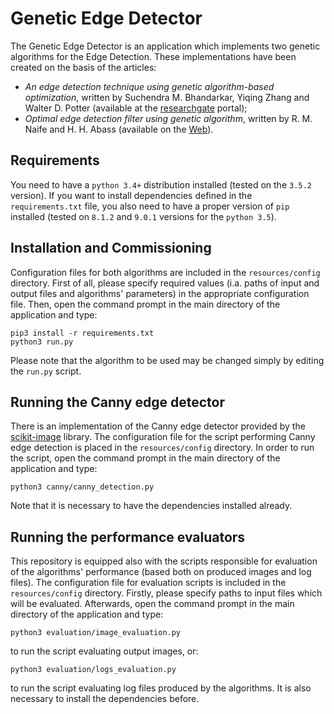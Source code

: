 # Genetic Edge Detector
The Genetic Edge Detector is an application which implements two genetic algorithms for the Edge Detection. These implementations 
have been created on the basis of the articles: 
  - *An edge detection technique using genetic algorithm-based optimization*, written by Suchendra M. Bhandarkar, Yiqing
  Zhang and Walter D. Potter (available at the [researchgate](https://www.researchgate.net/publication/222477449_An_edge_detection_technique_using_genetic_algorithm-based_optimization)
  portal);
  - *Optimal edge detection filter using genetic algorithm*, written by R. M. Naife and H. H. Abass (available on the 
  [Web](http://www.iasj.net/iasj?func=fulltext&aId=100469)).

## Requirements
You need to have a `python 3.4+` distribution installed (tested on the `3.5.2` version). If you want to install dependencies defined in the `requirements.txt` file, you also need to have a proper version of `pip` installed (tested on `8.1.2` and `9.0.1` versions for 
the `python 3.5`).

## Installation and Commissioning
Configuration files for both algorithms are included in the `resources/config` directory. First of all, please specify
required values (i.a. paths of input and output files and algorithms' parameters) in the appropriate configuration file.
Then, open the command prompt in the main directory of the application and type:
```
pip3 install -r requirements.txt
python3 run.py 
```
Please note that the algorithm to be used may be changed simply by editing the `run.py` script.

## Running the Canny edge detector
There is an implementation of the Canny edge detector provided by the [scikit-image](http://scikit-image.org/docs/dev/api/skimage.html)
library. The configuration file for the script performing Canny edge detection is placed in the `resources/config`
directory. In order to run the script, open the command prompt in the main directory of the application and type:
```
python3 canny/canny_detection.py
```
Note that it is necessary to have the dependencies installed already.

## Running the performance evaluators
This repository is equipped also with the scripts responsible for evaluation of the algorithms' performance (based both
on produced images and log files). The configuration file for evaluation scripts is included in the `resources/config`
directory. Firstly, please specify paths to input files which will be evaluated. Afterwards, open the command
prompt in the main directory of the application and type:
```
python3 evaluation/image_evaluation.py
```
to run the script evaluating output images, or:
```
python3 evaluation/logs_evaluation.py
```
to run the script evaluating log files produced by the algorithms. It is also necessary to install the dependencies
before.

